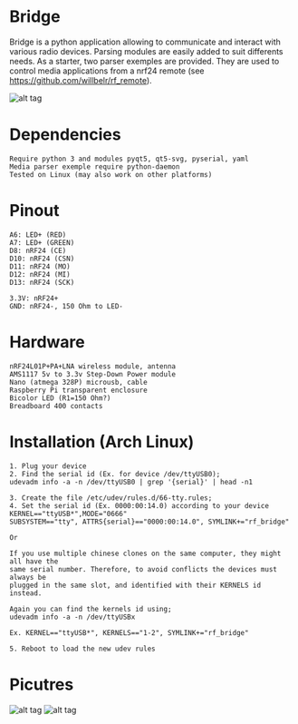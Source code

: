 # Bridge
Bridge is a python application allowing to communicate and interact with various radio devices. Parsing modules are easily added to suit differents needs. As a starter, two parser exemples are provided. They are used to control media applications from a nrf24 remote (see https://github.com/willbelr/rf_remote).

![alt tag](https://raw.githubusercontent.com/willbelr/rf_bridge/master/pictures/gui.png)

# Dependencies
	Require python 3 and modules pyqt5, qt5-svg, pyserial, yaml
	Media parser exemple require python-daemon
	Tested on Linux (may also work on other platforms)

# Pinout
	A6: LED+ (RED)
	A7: LED+ (GREEN)
	D8: nRF24 (CE)
	D10: nRF24 (CSN)
	D11: nRF24 (MO)
	D12: nRF24 (MI)
	D13: nRF24 (SCK)

	3.3V: nRF24+
	GND: nRF24-, 150 Ohm to LED-

# Hardware
	nRF24L01P+PA+LNA wireless module, antenna
	AMS1117 5v to 3.3v Step-Down Power module
	Nano (atmega 328P) microusb, cable
	Raspberry Pi transparent enclosure
	Bicolor LED (R1=150 Ohm?)
	Breadboard 400 contacts

# Installation (Arch Linux)
	1. Plug your device
	2. Find the serial id (Ex. for device /dev/ttyUSB0);
	udevadm info -a -n /dev/ttyUSB0 | grep '{serial}' | head -n1

	3. Create the file /etc/udev/rules.d/66-tty.rules;
	4. Set the serial id (Ex. 0000:00:14.0) according to your device
	KERNEL=="ttyUSB*",MODE="0666"
	SUBSYSTEM=="tty", ATTRS{serial}=="0000:00:14.0", SYMLINK+="rf_bridge"
	
	Or
	
	If you use multiple chinese clones on the same computer, they might all have the
	same serial number. Therefore, to avoid conflicts the devices must always be
	plugged in the same slot, and identified with their KERNELS id instead.
	
	Again you can find the kernels id using;
	udevadm info -a -n /dev/ttyUSBx
	
	Ex. KERNEL=="ttyUSB*", KERNELS=="1-2", SYMLINK+="rf_bridge"
	
	5. Reboot to load the new udev rules
	

# Picutres
![alt tag](https://raw.githubusercontent.com/willbelr/rf_bridge/master/pictures/bridge1.jpg)
![alt tag](https://raw.githubusercontent.com/willbelr/rf_bridge/master/pictures/bridge2.jpg)
